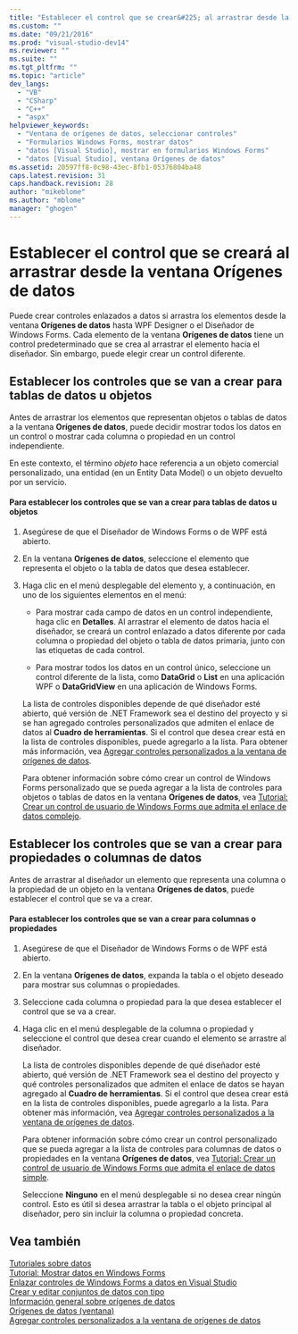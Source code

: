 ```yaml
---
title: "Establecer el control que se crear&#225; al arrastrar desde la ventana Or&#237;genes de datos | Microsoft Docs"
ms.custom: ""
ms.date: "09/21/2016"
ms.prod: "visual-studio-dev14"
ms.reviewer: ""
ms.suite: ""
ms.tgt_pltfrm: ""
ms.topic: "article"
dev_langs: 
  - "VB"
  - "CSharp"
  - "C++"
  - "aspx"
helpviewer_keywords: 
  - "Ventana de orígenes de datos, seleccionar controles"
  - "Formularios Windows Forms, mostrar datos"
  - "datos [Visual Studio], mostrar en formularios Windows Forms"
  - "datos [Visual Studio], ventana Orígenes de datos"
ms.assetid: 20597ff8-0c98-43ec-8fb1-05376804ba48
caps.latest.revision: 31
caps.handback.revision: 28
author: "mikeblome"
ms.author: "mblome"
manager: "ghogen"
---
```

# Establecer el control que se crear&#225; al arrastrar desde la ventana Or&#237;genes de datos
Puede crear controles enlazados a datos si arrastra los elementos desde la ventana **Orígenes de datos** hasta WPF Designer o el Diseñador de Windows Forms.  Cada elemento de la ventana **Orígenes de datos** tiene un control predeterminado que se crea al arrastrar el elemento hacia el diseñador.  Sin embargo, puede elegir crear un control diferente.  
  
## Establecer los controles que se van a crear para tablas de datos u objetos  
 Antes de arrastrar los elementos que representan objetos o tablas de datos a la ventana **Orígenes de datos**, puede decidir mostrar todos los datos en un control o mostrar cada columna o propiedad en un control independiente.  
  
 En este contexto, el término *objeto* hace referencia a un objeto comercial personalizado, una entidad \(en un Entity Data Model\) o un objeto devuelto por un servicio.  
  
#### Para establecer los controles que se van a crear para tablas de datos u objetos  
  
1.  Asegúrese de que el Diseñador de Windows Forms o de WPF está abierto.  
  
2.  En la ventana **Orígenes de datos**, seleccione el elemento que representa el objeto o la tabla de datos que desea establecer.  
  
3.  Haga clic en el menú desplegable del elemento y, a continuación, en uno de los siguientes elementos en el menú:  
  
    -   Para mostrar cada campo de datos en un control independiente, haga clic en **Detalles**.  Al arrastrar el elemento de datos hacia el diseñador, se creará un control enlazado a datos diferente por cada columna o propiedad del objeto o tabla de datos primaria, junto con las etiquetas de cada control.  
  
    -   Para mostrar todos los datos en un control único, seleccione un control diferente de la lista, como **DataGrid** o **List** en una aplicación WPF o **DataGridView** en una aplicación de Windows Forms.  
  
     La lista de controles disponibles depende de qué diseñador esté abierto, qué versión de .NET Framework sea el destino del proyecto y si se han agregado controles personalizados que admiten el enlace de datos al **Cuadro de herramientas**.  Si el control que desea crear está en la lista de controles disponibles, puede agregarlo a la lista.  Para obtener más información, vea [Agregar controles personalizados a la ventana de orígenes de datos](../data-tools/add-custom-controls-to-the-data-sources-window.md).  
  
     Para obtener información sobre cómo crear un control de Windows Forms personalizado que se pueda agregar a la lista de controles para objetos o tablas de datos en la ventana **Orígenes de datos**, vea [Tutorial: Crear un control de usuario de Windows Forms que admita el enlace de datos complejo](../data-tools/create-a-windows-forms-user-control-that-supports-complex-data-binding.md).  
  
## Establecer los controles que se van a crear para propiedades o columnas de datos  
 Antes de arrastrar al diseñador un elemento que representa una columna o la propiedad de un objeto en la ventana **Orígenes de datos**, puede establecer el control que se va a crear.  
  
#### Para establecer los controles que se van a crear para columnas o propiedades  
  
1.  Asegúrese de que el Diseñador de Windows Forms o de WPF está abierto.  
  
2.  En la ventana **Orígenes de datos**, expanda la tabla o el objeto deseado para mostrar sus columnas o propiedades.  
  
3.  Seleccione cada columna o propiedad para la que desea establecer el control que se va a crear.  
  
4.  Haga clic en el menú desplegable de la columna o propiedad y seleccione el control que desea crear cuando el elemento se arrastre al diseñador.  
  
     La lista de controles disponibles depende de qué diseñador esté abierto, qué versión de .NET Framework sea el destino del proyecto y qué controles personalizados que admiten el enlace de datos se hayan agregado al **Cuadro de herramientas**.  Si el control que desea crear está en la lista de controles disponibles, puede agregarlo a la lista.  Para obtener más información, vea [Agregar controles personalizados a la ventana de orígenes de datos](../data-tools/add-custom-controls-to-the-data-sources-window.md).  
  
     Para obtener información sobre cómo crear un control personalizado que se pueda agregar a la lista de controles para columnas de datos o propiedades en la ventana **Orígenes de datos**, vea [Tutorial: Crear un control de usuario de Windows Forms que admita el enlace de datos simple](../data-tools/create-a-windows-forms-user-control-that-supports-simple-data-binding.md).  
  
     Seleccione **Ninguno** en el menú desplegable si no desea crear ningún control.  Esto es útil si desea arrastrar la tabla o el objeto principal al diseñador, pero sin incluir la columna o propiedad concreta.  
  
## Vea también  
 [Tutoriales sobre datos](../Topic/Data%20Walkthroughs.md)   
 [Tutorial: Mostrar datos en Windows Forms](../data-tools/walkthrough-displaying-data-on-a-windows-form.md)   
 [Enlazar controles de Windows Forms a datos en Visual Studio](../data-tools/bind-windows-forms-controls-to-data-in-visual-studio.md)   
 [Crear y editar conjuntos de datos con tipo](../data-tools/creating-and-editing-typed-datasets.md)   
 [Información general sobre orígenes de datos](../data-tools/add-new-data-sources.md)   
 [Orígenes de datos \(ventana\)](../Topic/Data%20Sources%20Window.md)   
 [Agregar controles personalizados a la ventana de orígenes de datos](../data-tools/add-custom-controls-to-the-data-sources-window.md)
